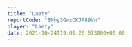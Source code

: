 ```yaml
---
title: "Laety"
reportCode: "BNhy3GwzCKJA89Vn"
player: "Laety"
date: 2021-10-24T19:01:26.673000+00:00
---
```

